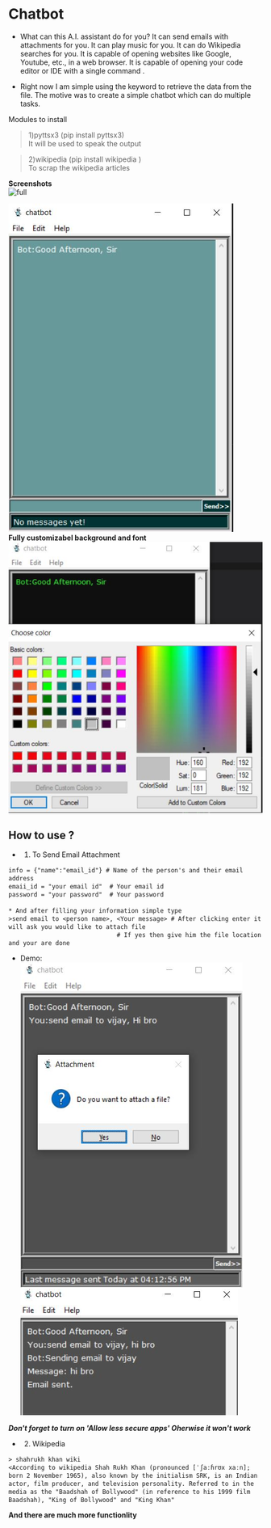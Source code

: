 # Chatbot
* What can this A.I. assistant do for you? It can send emails with attachments for you. It can play music for you. It can do Wikipedia searches for you. It is capable of opening websites like Google, Youtube, etc., in a web browser. It is capable of opening your code editor or IDE with a single command .

* Right now I am simple using the keyword to retrieve the data from the file. The motive was to create a simple chatbot which can do multiple tasks.

Modules to install  
>1)pyttsx3 (pip install pyttsx3)  
It will be used to speak the output  

>2)wikipedia (pip install wikipedia )  
To scrap the wikipedia articles  

**Screenshots**   
![full](https://user-images.githubusercontent.com/72274744/107212698-5958da80-6a2d-11eb-8b85-da2fc1053b9e.JPG)


![Alt text](/Screenshot/full.jpg?raw=true " ")  
**Fully customizabel background and font**  
![Alt text](/Screenshot/background.jpg?raw=true " ")

## How to use ? 
* 1. To Send Email Attachment  
```
info = {"name":"email_id"} # Name of the person's and their email address
emaii_id = "your email id"  # Your email id
password = "your password"  # Your password

* And after filling your information simple type
>send email to <person name>, <Your message> # After clicking enter it will ask you would like to attach file 
                              # If yes then give him the file location and your are done  
```
* Demo:  
![Alt text](/Screenshot/attchment.jpg?raw=true " ")
![Alt text](/Screenshot/email.jpg?raw=true " ")

***Don't forget to turn on 'Allow less secure apps' Oherwise it won't work***

* 2. Wikipedia 
```
> shahrukh khan wiki 
<According to wikipedia Shah Rukh Khan (pronounced [ˈʃaːɦrʊx xaːn]; born 2 November 1965), also known by the initialism SRK, is an Indian actor, film producer, and television personality. Referred to in the media as the "Baadshah of Bollywood" (in reference to his 1999 film Baadshah), "King of Bollywood" and "King Khan"
```
**And there are much more functionlity** 
